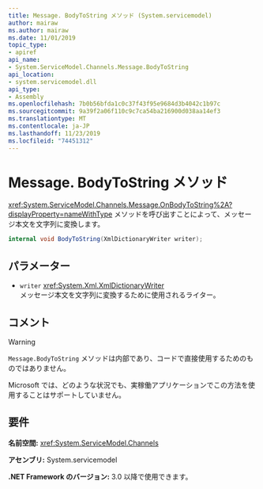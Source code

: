 ```yaml
---
title: Message. BodyToString メソッド (System.servicemodel)
author: mairaw
ms.author: mairaw
ms.date: 11/01/2019
topic_type:
- apiref
api_name:
- System.ServiceModel.Channels.Message.BodyToString
api_location:
- system.servicemodel.dll
api_type:
- Assembly
ms.openlocfilehash: 7b0b56bfda1c0c37f43f95e9684d3b4042c1b97c
ms.sourcegitcommit: 9a39f2a06f110c9c7ca54ba216900d038aa14ef3
ms.translationtype: MT
ms.contentlocale: ja-JP
ms.lasthandoff: 11/23/2019
ms.locfileid: "74451312"
---
```

# <a name="messagebodytostring-method"></a>Message. BodyToString メソッド

<xref:System.ServiceModel.Channels.Message.OnBodyToString%2A?displayProperty=nameWithType> メソッドを呼び出すことによって、メッセージ本文を文字列に変換します。

```csharp
internal void BodyToString(XmlDictionaryWriter writer);
```

## <a name="parameters"></a>パラメーター

- `writer` <xref:System.Xml.XmlDictionaryWriter>\
  メッセージ本文を文字列に変換するために使用されるライター。

## <a name="remarks"></a>コメント

> [!WARNING]
> `Message.BodyToString` メソッドは内部であり、コードで直接使用するためのものではありません。
>
> Microsoft では、どのような状況でも、実稼働アプリケーションでこの方法を使用することはサポートしていません。

## <a name="requirements"></a>要件

**名前空間:** <xref:System.ServiceModel.Channels>

**アセンブリ:** System.servicemodel

**.NET Framework のバージョン:** 3.0 以降で使用できます。
